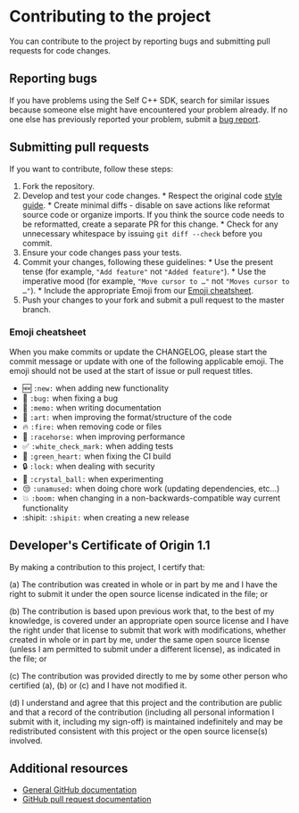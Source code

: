# Contributing to the project

You can contribute to the project by reporting bugs and submitting pull requests for code changes.

## Reporting bugs

If you have problems using the Self C++ SDK, search for similar issues because someone else might have encountered your problem already. If no one else has previously reported your problem, submit a [bug report](https://github.com/watson-developer-cloud/self-sdk/issues).

## Submitting pull requests

If you want to contribute, follow these steps:

  1. Fork the repository.
  2. Develop and test your code changes.
    * Respect the original code [style guide][style guide].
    * Create minimal diffs - disable on save actions like reformat source code or organize imports. If you think the source code needs to be reformatted, create a separate PR for this change.
    * Check for any unnecessary whitespace by issuing `git diff --check` before you commit.
  3. Ensure your code changes pass your tests.
  4. Commit your changes, following these guidelines: 
    * Use the present tense (for example, `"Add feature"` not `"Added feature"`).
    * Use the imperative mood (for example, `"Move cursor to …"` not `"Moves cursor to …"`).
    * Include the appropriate Emoji from our [Emoji cheatsheet](#emoji-cheatsheet).
  5. Push your changes to your fork and submit a pull request to the master branch.

### Emoji cheatsheet

When you make commits or update the CHANGELOG, please start the commit message or update with one of the following applicable emoji. The emoji should not be used at the start of issue or pull request titles.

* :new: `:new:` when adding new functionality
* :bug: `:bug:` when fixing a bug
* :memo: `:memo:` when writing documentation
* :art: `:art:` when improving the format/structure of the code
* :fire: `:fire:` when removing code or files
* :racehorse: `:racehorse:` when improving performance
* :white_check_mark: `:white_check_mark:` when adding tests
* :green_heart: `:green_heart:` when fixing the CI build
* :lock: `:lock:` when dealing with security
* :crystal_ball: `:crystal_ball:` when experimenting
* :unamused: `:unamused:` when doing chore work (updating dependencies, etc…)
* :boom: `:boom:` when changing in a non-backwards-compatible way current functionality
* :shipit: `:shipit:` when creating a new release


## Developer's Certificate of Origin 1.1

By making a contribution to this project, I certify that:

(a) The contribution was created in whole or in part by me and I
   have the right to submit it under the open source license
   indicated in the file; or

(b) The contribution is based upon previous work that, to the best
   of my knowledge, is covered under an appropriate open source
   license and I have the right under that license to submit that
   work with modifications, whether created in whole or in part
   by me, under the same open source license (unless I am
   permitted to submit under a different license), as indicated
   in the file; or

(c) The contribution was provided directly to me by some other
   person who certified (a), (b) or (c) and I have not modified
   it.

(d) I understand and agree that this project and the contribution
   are public and that a record of the contribution (including all
   personal information I submit with it, including my sign-off) is
   maintained indefinitely and may be redistributed consistent with
   this project or the open source license(s) involved.

## Additional resources
  * [General GitHub documentation](https://help.github.com/)
  * [GitHub pull request documentation](https://help.github.com/send-pull-requests/)

[dw]: https://developer.ibm.com/answers/questions/ask/?topics=watson
[stackoverflow]: http://stackoverflow.com/questions/ask?tags=ibm-watson
[style guide]: https://google.github.io/styleguide/cppguide.html
